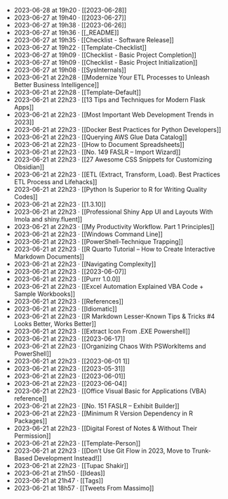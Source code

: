 - 2023-06-28 at 19h20 · [[2023-06-28]]
- 2023-06-27 at 19h40 · [[2023-06-27]]
- 2023-06-27 at 19h38 · [[2023-06-26]]
- 2023-06-27 at 19h36 · [[_README]]
- 2023-06-27 at 19h35 · [[Checklist - Software Release]]
- 2023-06-27 at 19h22 · [[Template-Checklist]]
- 2023-06-27 at 19h09 · [[Checklist - Basic Project Completion]]
- 2023-06-27 at 19h09 · [[Checklist - Basic Project Initialization]]
- 2023-06-27 at 19h08 · [[SysInternals]]
- 2023-06-21 at 22h28 · [[Modernize Your ETL Processes to Unleash Better Business Intelligence]]
- 2023-06-21 at 22h28 · [[Template-Default]]
- 2023-06-21 at 22h23 · [[13 Tips and Techniques for Modern Flask Apps]]
- 2023-06-21 at 22h23 · [[Most Important Web Development Trends in 2023]]
- 2023-06-21 at 22h23 · [[Docker Best Practices for Python Developers]]
- 2023-06-21 at 22h23 · [[Querying AWS Glue Data Catalog]]
- 2023-06-21 at 22h23 · [[How to Document Spreadsheets]]
- 2023-06-21 at 22h23 · [[No. 149 FASLR – Import Wizard]]
- 2023-06-21 at 22h23 · [[27 Awesome CSS Snippets for Customizing Obsidian]]
- 2023-06-21 at 22h23 · [[ETL (Extract, Transform, Load). Best Practices ETL Process and Lifehacks]]
- 2023-06-21 at 22h23 · [[Python Is Superior to R for Writing Quality Codes]]
- 2023-06-21 at 22h23 · [[1.3.10]]
- 2023-06-21 at 22h23 · [[Professional Shiny App UI and Layouts With Imola and shiny.fluent]]
- 2023-06-21 at 22h23 · [[My Productivity Workflow. Part 1 Principles]]
- 2023-06-21 at 22h23 · [[Windows Command Line]]
- 2023-06-21 at 22h23 · [[PowerShell-Technique Trapping]]
- 2023-06-21 at 22h23 · [[R Quarto Tutorial – How to Create Interactive Markdown Documents]]
- 2023-06-21 at 22h23 · [[Navigating Complexity]]
- 2023-06-21 at 22h23 · [[2023-06-07]]
- 2023-06-21 at 22h23 · [[Purrr 1.0.0]]
- 2023-06-21 at 22h23 · [[Excel Automation Explained VBA Code + Sample Workbooks]]
- 2023-06-21 at 22h23 · [[References]]
- 2023-06-21 at 22h23 · [[Idiomatic]]
- 2023-06-21 at 22h23 · [[R Markdown Lesser-Known Tips & Tricks #4 Looks Better, Works Better]]
- 2023-06-21 at 22h23 · [[Extract Icon From .EXE Powershell]]
- 2023-06-21 at 22h23 · [[2023-06-17]]
- 2023-06-21 at 22h23 · [[Organizing Chaos With PSWorkItems and PowerShell]]
- 2023-06-21 at 22h23 · [[2023-06-01 1]]
- 2023-06-21 at 22h23 · [[2023-05-31]]
- 2023-06-21 at 22h23 · [[2023-06-01]]
- 2023-06-21 at 22h23 · [[2023-06-04]]
- 2023-06-21 at 22h23 · [[Office Visual Basic for Applications (VBA) reference]]
- 2023-06-21 at 22h23 · [[No. 151 FASLR – Exhibit Builder]]
- 2023-06-21 at 22h23 · [[Minimum R Version Dependency in R Packages]]
- 2023-06-21 at 22h23 · [[Digital Forest of Notes & Without Their Permission]]
- 2023-06-21 at 22h23 · [[Template-Person]]
- 2023-06-21 at 22h23 · [[Don’t Use Git Flow in 2023, Move to Trunk-Based Development Instead!]]
- 2023-06-21 at 22h23 · [[Tupac Shakir]]
- 2023-06-21 at 21h50 · [[Ideas]]
- 2023-06-21 at 21h47 · [[Tags]]
- 2023-06-21 at 18h57 · [[Tweets From Massimo]]
